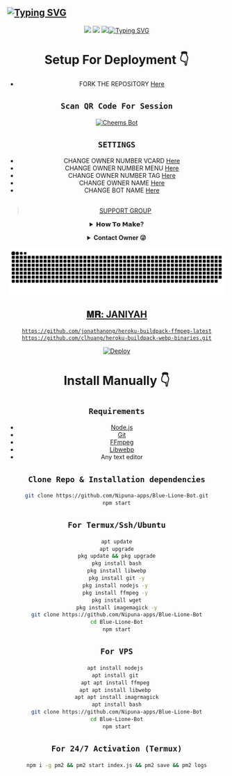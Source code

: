 ## [![Typing SVG](https://readme-typing-svg.herokuapp.com?font=Rockstar-ExtraBold&color=FF00FF&lines=𝚆𝙴𝙻𝙲𝙾𝙼𝙴+𝚃𝙾+Red+Lion+𝚆𝙰+𝙱𝙾𝚃+𝚁𝙴𝙿𝙾.;𝙲𝚁𝙴𝙰𝚃𝙴𝙳+𝙱𝚈+𝙳𝙰𝚁𝙺+shaggy+𝙾𝙵𝙲;𝚃𝙷𝙸𝚂+𝙸𝚂+𝙰+𝚂𝙸𝙼𝙿𝙻𝙴+𝙱𝙾𝚃;𝙰𝙽𝙳+𝙸𝙽𝙲𝙻𝚄𝙳𝙴+𝙼𝙾𝚁𝙴+𝙵𝙴𝙰𝚃𝚄𝚁𝙴𝚂;𝘛𝘏𝘈𝘕𝘒𝘚+𝘍𝘙𝘖+𝘝𝘐𝘚𝘐𝘛𝘐𝘕𝘎+𝘔𝘠+𝘎𝘐𝘛)](https://git.io/typing-svg)

<div align="center">
  <img src="## [![Typing SVG](https://readme-typing-svg.herokuapp.com?font=Rockstar-ExtraBold&color=FF00FF&lines=𝚆𝙴𝙻𝙲𝙾𝙼𝙴+𝚃𝙾+𝚀𝚄𝙴𝙴𝙽+𝙴𝙻𝙸𝚂𝙰+𝚆𝙰+𝙱𝙾𝚃+𝚁𝙴𝙿𝙾.;𝙲𝚁𝙴𝙰𝚃𝙴𝙳+𝙱𝚈+𝙳𝙰𝚁𝙺+𝙼𝙰𝙺𝙴𝚁+𝙾𝙵𝙲;𝚃𝙷𝙸𝚂+𝙸𝚂+𝙰+𝚂𝙸𝙼𝙿𝙻𝙴+𝙱𝙾𝚃;𝙰𝙽𝙳+𝙸𝙽𝙲𝙻𝚄𝙳𝙴+𝙼𝙾𝚁𝙴+𝙵𝙴𝙰𝚃𝚄𝚁𝙴𝚂;𝘛𝘏𝘈𝘕𝘒𝘚+𝘍𝘙𝘖+𝘝𝘐𝘚𝘐𝘛𝘐𝘕𝘎+𝘔𝘠+𝘎𝘐𝘛)](https://git.io/typing-svg)

<div align="center">
  <img src="## [![Typing SVG](https://readme-typing-svg.herokuapp.com?font=Rockstar-ExtraBold&color=FF00FF&lines=𝚆𝙴𝙻𝙲𝙾𝙼𝙴+𝚃𝙾+𝚀𝚄𝙴𝙴𝙽+𝙴𝙻𝙸𝚂𝙰+𝚆𝙰+𝙱𝙾𝚃+𝚁𝙴𝙿𝙾.;𝙲𝚁𝙴𝙰𝚃𝙴𝙳+𝙱𝚈+𝙳𝙰𝚁𝙺+𝙼𝙰𝙺𝙴𝚁+𝙾𝙵𝙲;𝚃𝙷𝙸𝚂+𝙸𝚂+𝙰+𝚂𝙸𝙼𝙿𝙻𝙴+𝙱𝙾𝚃;𝙰𝙽𝙳+𝙸𝙽𝙲𝙻𝚄𝙳𝙴+𝙼𝙾𝚁𝙴+𝙵𝙴𝙰𝚃𝚄𝚁𝙴𝚂;𝘛𝘏𝘈𝘕𝘒𝘚+𝘍𝘙𝘖+𝘝𝘐𝘚𝘐𝘛𝘐𝘕𝘎+𝘔𝘠+𝘎𝘐𝘛)](https://git.io/typing-svg)

<div align="center">
  <img src="https://i.ibb.co/JHB15W9/In-Shot-20221006-145229226.jpg" width="300"


## [![Typing SVG](https://readme-typing-svg.herokuapp.com?font=Rockstar-ExtraBold&color=F33A6A&lines=𝐖𝐞𝐥𝐜𝐨𝐦𝐞+𝐓𝐨+𝙍𝙀𝘿╺+LION+-+𝗕𝗢𝗧.;𝙿𝙾𝚆𝙴𝚁𝙳+𝙱𝚈:+𝚁𝙴𝙳+LION+𝚃𝙴𝙰𝙼;ℂ𝕣𝕖𝕒𝕥𝕖𝕕+𝕓𝕪:+DOPE+JANIYAH:+☬𝔻𝔸ℝ𝕂༒SHAGGY;💕ඉතිං+කොහොමද🙃;😁මොකද+කරන්නෙ🌹)](https://git.io/typing-svg)



# Setup For Deployment 👇

- FORK THE REPOSITORY [Here](https://github.com/Nipuna-apps/Blue-Lione-Bot/fork)

## `Scan QR Code For Session`
[![Cheems Bot](https://repl.it/badge/github/quiec/whatsasena)](https://replit.com/@nipunarangana/Blue-Lione-Bot?v=1)

## `SETTINGS`

- CHANGE OWNER NUMBER VCARD [Here](https://github.com/Nipuna-apps/Blue-Lione-Bot/blob/master/settings.js#L58)
- CHANGE OWNER NUMBER MENU [Here](https://github.com/Nipuna-apps/Blue-Lione-Bot/blob/master/settings.js#L65)
- CHANGE OWNER NUMBER TAG [Here](https://github.com/Nipuna-apps/Blue-Lione-Bot.git/blob/master/settings.js#L66)
- CHANGE OWNER NAME [Here](https://github.com/Nipuna-apps/Blue-Lione-Bot.git/blob/master/settings.js#L59)
- CHANGE BOT NAME [Here](https://github.com/Nipuna-apps/Blue-Lione-Bot.git/blob/master/settings.js#L67)



##

> [SUPPORT GROUP](https://chat.whatsapp.com/LJyqQ5nRvho6a0464fhmsS)

<b><details><summary>𝗛𝗼𝘄 𝗧𝗼 𝗠𝗮𝗸𝗲?</summary>

>මුලින්ම qr code එක scan කරගන්න🥲. multi devices beta වැඩ කරනෝ

>ඊට පස්සෙ මේ git එක fork කරගන්න. හරි. දැන් ඔයා fork කරගත්ත git එකට යන්න😌.

>දැන් වට්සැප් එකේ ඔයාගෙ ලොක් අංගයට session.json කියලා file එකක් ඇවිල්ලා ඇති. ඒක තියෙන්නෙ Whatsapp > media > whatsapp documents > session.json  මෙතන.

>දැන් ඔයා අර fork කරපු git එකට ආයි ගිහින් ඒ session.json එක upload කරලා commit changes දෙන්න😁.

>දැන් ආයි බැක් වෙලා Edit 'setting.js' With Your Choice ගිහින් ඒව මේව වෙනස් කරගන්න පුලුවං😒😒😒

>යටට ගිහින් "Then Deploy The Bot From Here "👈මෙතනින් deploy කරන්න විතරයි තියෙන්නෙ😁

</b>
</details>

<!-- Contact Owner -->
<b><details><summary>Contact Owner 😜</summary></b>

## ```Connect With Me```
<p align="center">
<a href="https://wa.me/+1 236-602-3755"><img src="https://www.svgrepo.com/show/122874/whatsapp.svg" width="100"/>
</p>

</details>

<p align="center">
<img src="https://github.com/Platane/snk/raw/output/github-contribution-grid-snake.svg" alt="nz" width="700"/>
</p>

## 𝐌𝐑: JANIYAH

       
 

```
https://github.com/jonathanong/heroku-buildpack-ffmpeg-latest
https://github.com/clhuang/heroku-buildpack-webp-binaries.git
```

[![Deploy](https://www.herokucdn.com/deploy/button.svg)](https://heroku.com/deploy)
  

 
 
# Install Manually 👇
## `Requirements`
* [Node.js](https://nodejs.org/en/)
* [Git](https://git-scm.com/downloads)
* [FFmpeg](https://github.com/BtbN/FFmpeg-Builds/releases/download/autobuild-2020-12-08-13-03/ffmpeg-n4.3.1-26-gca55240b8c-win64-gpl-4.3.zip)
* [Libwebp](https://developers.google.com/speed/webp/download)
* Any text editor
## `Clone Repo & Installation dependencies`
```bash
git clone https://github.com/Nipuna-apps/Blue-Lione-Bot.git
npm start
```
## `For Termux/Ssh/Ubuntu`
```bash
apt update
apt upgrade
pkg update && pkg upgrade
pkg install bash
pkg install libwebp
pkg install git -y
pkg install nodejs -y 
pkg install ffmpeg -y 
pkg install wget
pkg install imagemagick -y
git clone https://github.com/Nipuna-apps/Blue-Lione-Bot
cd Blue-Lione-Bot
npm start
```
## `For VPS`
```bash
apt install nodejs 
apt install git 
apt apt install ffmpeg 
apt apt install libwebp 
apt apt install imagrmagick
apt install bash
git clone https://github.com/Nipuna-apps/Blue-Lione-Bot
cd Blue-Lione-Bot
npm start
```
## `For 24/7 Activation (Termux)`
```bash
npm i -g pm2 && pm2 start index.js && pm2 save && pm2 logs
```

 
